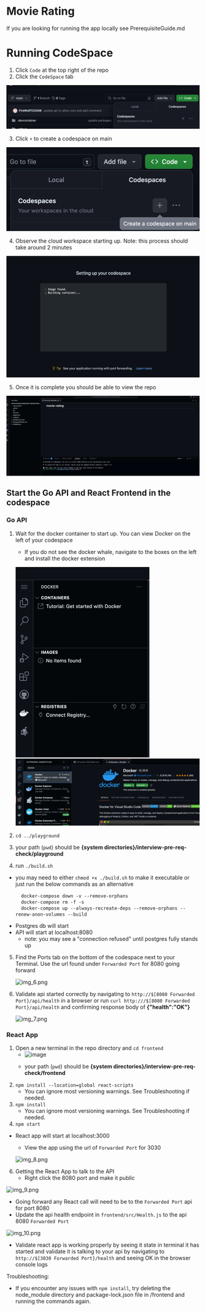 # Movie Rating

If you are looking for running the app locally see PrerequisiteGuide.md

# Running CodeSpace

1. Click `Code` at the top right of the repo
2. Click the `CodeSpace` tab

![img.png](img.png)

3. Click `+` to create a codespace on main

![img_1.png](img_1.png)

4. Observe the cloud workspace starting up. Note: this process should take around 2 minutes

![img_2.png](img_2.png)

5. Once it is complete you should be able to view the repo

![img_3.png](img_3.png)

## Start the Go API and React Frontend in the codespace

### Go API
1. Wait for the docker container to start up. You can view Docker on the left of your codespace
   - If you do not see the docker whale, navigate to the boxes on the left and install the docker extension
   
   ![img_4.png](img_4.png)
   ![img_5.png](img_5.png)

2. `cd ../playground`
3. your path (`pwd`) should be **{system directories}/interview-pre-req-check/playground**
4. run `./build.sh`
- you may need to either `chmod +x ./build.sh` to make it executable or just run the below commands as an alternative
  ```
    docker-compose down -v --remove-orphans
    docker-compose rm -f -s
    docker-compose up --always-recreate-deps --remove-orphans --renew-anon-volumes --build
    ```
- Postgres db will start
- API will start at localhost:8080
    - note: you may see a "connection refused" until postgres fully stands up
5. Find the Ports tab on the bottom of the codespace next to your Terminal. Use the url found under `Forwarded Port` for 8080 going forward 
   
   ![img_6.png](img_6.png)

6. Validate api started correctly by navigating to `http://$[8080 Forwarded Port}/api/health` in a browser or run `curl http:///$[8080 Forwarded Port}/api/health` and confirming response body of **{"health":"OK"}**
   
   ![img_7.png](img_7.png)

### React App
1. Open a new terminal in the repo directory and `cd frontend`
   - <img width="1250" alt="image" src="https://github.com/FireWolf123456/movie-rating/assets/11531262/6425f236-681c-44d9-b9ee-2e5252a0c285">

   - your path (`pwd`) should be **{system directories}/interview-pre-req-check/frontend**
2. `npm install --location=global react-scripts`
   - You can ignore most versioning warnings. See Troubleshooting if needed.
4. `npm install`
   - You can ignore most versioning warnings. See Troubleshooting if needed.
6. `npm start`
- React app will start at localhost:3000
  - View the app using the url of `Forwarded Port` for 3030

  ![img_8.png](img_8.png)

6. Getting the React App to talk to the API
   - Right click the 8080 port and make it public

![img_9.png](img_9.png)

  - Going forward any React call will need to be to the `Forwarded Port` api for port 8080 
  - Update the api health endpoint in `frontend/src/Health.js` to the api 8080 `Forwarded Port`

![img_10.png](img_10.png)

  - Validate react app is working properly by seeing it state in terminal it has started and validate it is talking to your api by navigating to `http://$[3030 Forwarded Port}/health` and seeing OK in the browser console logs

Troubleshooting:
- If you encounter any issues with `npm install`, try deleting the node_module directory and package-lock.json file in /frontend and running the commands again.




